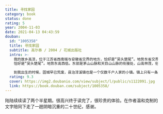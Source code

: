 ```yaml
---
title: 寻找家园
category: book
status: done
rating: 5
year: 2004-11-03
date: 2021-04-13 04:43:59
douban:
  id: "1005358"
  title: 寻找家园
  subtitle: 高尔泰 / 2004 / 花城出版社
  intro: >-
    我的故乡高淳，位于江苏省西南端与安徽省交界的地方，恰好是“吴头楚尾”。地势东省交界的寺主，
    恰好是“吴头楚尾”。地势东高西低。东部是茅山山脉和天目山山脉的衔接处，山高林茂，俗称“山乡”；西部为丹阳湖、石臼湖、小南湖三湖所环绕，溪河交错，苇岸无穷，俗称“圩乡”。最早的县治固城始建于公元前五四一年，比楚威王筑石头城置金陵邑（前三三三年）还早二百来年，可称古邑。

    到我出生的时候，固城早已荒废，县治淳溪镇也是一个仅数千户人家的小镇。镇上只有一条三米多宽、青石板铺面的弯曲小街，俗称老街。……
  rating: 9.3
  cover: https://img2.doubanio.com/view/subject/l/public/s1122091.jpg
  link: https://book.douban.com/subject/1005358/
---
```


陆陆续续读了两个半星期。很高兴终于读完了，很珍贵的体验。在作者温和克制的文字陪同下走了一趟阴暗沉重的二十世纪，感谢。